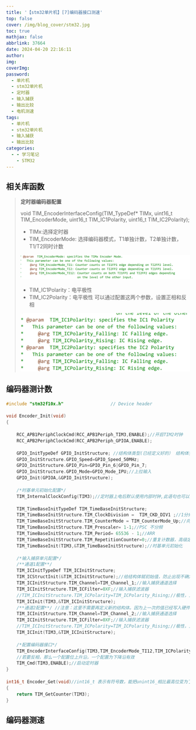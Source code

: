 ```yaml
---
title: '【stm32单片机】[7]编码器接口测速'
top: false
cover: /img/blog_cover/stm32.jpg
toc: true
mathjax: false
abbrlink: 37664
date: 2024-04-20 22:16:11
author:
img:
coverImg:
password:
  - 单片机
  - stm32单片机
  - 定时器
  - 输入捕获
  - 输出比较
  - 电机测速
tags:
  - 单片机
  - stm32单片机
  - 输入捕获
  - 输出比较
categories:
  - - 学习笔记
    - STM32
---
```


  

## 相关库函数

> **定时器编码器配置**
>
> void TIM_EncoderInterfaceConfig(TIM_TypeDef* TIMx, uint16_t TIM_EncoderMode,
>                                 uint16_t TIM_IC1Polarity, uint16_t TIM_IC2Polarity);
>
> - TIMx:选择定时器
> - TIM_EncoderMode: 选择编码器模式，T1单独计数，T2单独计数，T1/T2同时计数
>
> ![image-20240420235549817](【stm32单片机】-7-编码器接口测速/image-20240420235549817.png)
>
> - TIM_IC1Polarity：电平极性
> - TIM_IC2Polarity：电平极性  可以通过配置这两个参数，设置正相和反相
>
> ![image-20240420235814820](【stm32单片机】-7-编码器接口测速/image-20240420235814820.png)



## 编码器测计数

```c
#include "stm32f10x.h"                  // Device header

void Encoder_Init(void)
{

	RCC_APB1PeriphClockCmd(RCC_APB1Periph_TIM3,ENABLE);//开启TIM2时钟	
	RCC_APB2PeriphClockCmd(RCC_APB2Periph_GPIOA,ENABLE);
	
	GPIO_InitTypeDef GPIO_InitStructure; //结构体类型(已经定义好的） 结构体变量名 ->结构体变量的定义
	GPIO_InitStructure.GPIO_Speed=GPIO_Speed_50MHz;
	GPIO_InitStructure.GPIO_Pin=GPIO_Pin_6|GPIO_Pin_7;	
	GPIO_InitStructure.GPIO_Mode=GPIO_Mode_IPU;//上拉输入
	GPIO_Init(GPIOA,&GPIO_InitStructure);
	
	/*时基单元初始化配置*/
	TIM_InternalClockConfig(TIM3);//定时器上电后默认使用内部时钟,此语句也可以不写
	
	TIM_TimeBaseInitTypeDef TIM_TimeBaseInitStructure;
	TIM_TimeBaseInitStructure.TIM_ClockDivision =  TIM_CKD_DIV1 ;//1分频
	TIM_TimeBaseInitStructure.TIM_CounterMode = TIM_CounterMode_Up;//向上计数
	TIM_TimeBaseInitStructure.TIM_Prescaler= 1-1;//PSC 不分频
	TIM_TimeBaseInitStructure.TIM_Period= 65536 - 1;//ARR 
	TIM_TimeBaseInitStructure.TIM_RepetitionCounter=0;//重复计数器，高级定时器钟存在，这里不需要用
	TIM_TimeBaseInit(TIM3,&TIM_TimeBaseInitStructure);//时基单元初始化
	
	/*输入捕获单元配置*/
	/**通道1配置**/
	TIM_ICInitTypeDef TIM_ICInitStructure;
    TIM_ICStructInit(&TIM_ICInitStructure);//给结构体赋初始值，防止出现不确定的状态
	TIM_ICInitStructure.TIM_Channel=TIM_Channel_1;//输入捕获通道选择
	TIM_ICInitStructure.TIM_ICFilter=0XF;//输入捕获滤波器
	//TIM_ICInitStructure.TIM_ICPolarity=TIM_ICPolarity_Rising;//极性，上升沿触发  TIM_EncoderInterfaceConfig重复配置了相同的寄存器
	TIM_ICInit(TIM3,&TIM_ICInitStructure);
    /**通道2配置**/ //注意：这里不需要再定义新的结构体。因为上一次的值已经写入硬件寄存器
	TIM_ICInitStructure.TIM_Channel=TIM_Channel_2;//输入捕获通道选择
	TIM_ICInitStructure.TIM_ICFilter=0XF;//输入捕获滤波器
	//TIM_ICInitStructure.TIM_ICPolarity=TIM_ICPolarity_Rising;//极性，上升沿触发
	TIM_ICInit(TIM3,&TIM_ICInitStructure);

    /*配置编码器接口*/
    TIM_EncoderInterfaceConfig(TIM3,TIM_EncoderMode_TI12,TIM_ICPolarity_Rising,TIM_ICPolarity_Rising);//定时器3 ，T1T2同时使用，极性相同(上升沿/下降沿两个都是有效的)，即为正相
    //若要反相，那么一个配置位上升沿，一个配置为下降沿有效
	TIM_Cmd(TIM3,ENABLE);//启动定时器
}

int16_t Encoder_Get(void)//int16_t 表示有符号数，能把unint16_相比最高位变为了符号位,这里利用到了补码的特性
{
	return TIM_GetCounter(TIM3);
}
```

## 编码器测速

```c

```

